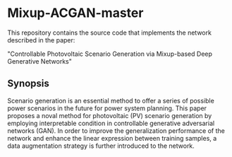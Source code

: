 # Mixup-ACGAN-master

This repository contains the source code that implements the network described in the paper:

"Controllable Photovoltaic Scenario Generation via Mixup-based Deep Generative Networks"

## Synopsis
Scenario generation is an essential method to offer a series of possible power scenarios in the future for power system planning. This paper proposes a noval method for photovoltaic (PV) scenario generation by employing interpretable condition in controllable generative adversarial networks (GAN). In order to improve the generalization performance of the network and enhance the linear expression between training samples, a data augmentation strategy is further introduced to the network. 
